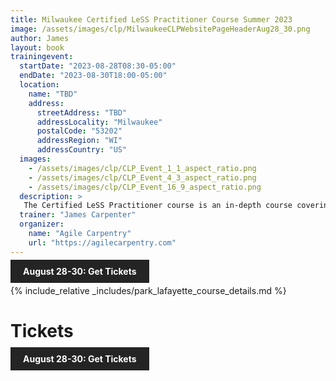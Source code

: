 ```yaml
---
title: Milwaukee Certified LeSS Practitioner Course Summer 2023
image: /assets/images/clp/MilwaukeeCLPWebsitePageHeaderAug28_30.png
author: James
layout: book
trainingevent:
  startDate: "2023-08-28T08:30-05:00"
  endDate: "2023-08-30T18:00-05:00"
  location:
    name: "TBD"
    address:
      streetAddress: "TBD"
      addressLocality: "Milwaukee"
      postalCode: "53202"
      addressRegion: "WI"
      addressCountry: "US"
  images:
    - /assets/images/clp/CLP_Event_1_1_aspect_ratio.png
    - /assets/images/clp/CLP_Event_4_3_aspect_ratio.png
    - /assets/images/clp/CLP_Event_16_9_aspect_ratio.png
  description: >
   The Certified LeSS Practitioner course is an in-depth course covering the LeSS principles, framework and rules, and guides. It provides essential information for adopting and improving LeSS to your product development group. The course contains an overview of LeSS, stories on LeSS adoptions, exercises and extensive LeSS Q&A to ensure we discuss the topics most of interest to the participants.
  trainer: "James Carpenter"
  organizer:
    name: "Agile Carpentry"
    url: "https://agilecarpentry.com"
---
```


<a class="wx-button" href="https://agilecarpentry.ticketspice.com/milwaukee-certified-less-practitioner-workshop-summer-2023" style="background:rgba(36,36,36,1);color:white;padding:10px 20px;text-decoration:none;font-weight:bold;" target="_blank">August 28-30: Get Tickets</a>

{% include_relative _includes/park_lafayette_course_details.md %}


# Tickets

<a class="wx-button" href="https://agilecarpentry.ticketspice.com/milwaukee-certified-less-practitioner-workshop-summer-2023" style="background:rgba(36,36,36,1);color:white;padding:10px 20px;text-decoration:none;font-weight:bold;" target="_blank">August 28-30: Get Tickets</a>



